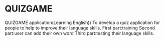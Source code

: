 # QUIZGAME
QUIZGAME application(Learning English))
To develop a quiz application for people to help to improve their language skills.
First part:training
Second part:user can  add their own word
Third part:testing their language skills.


